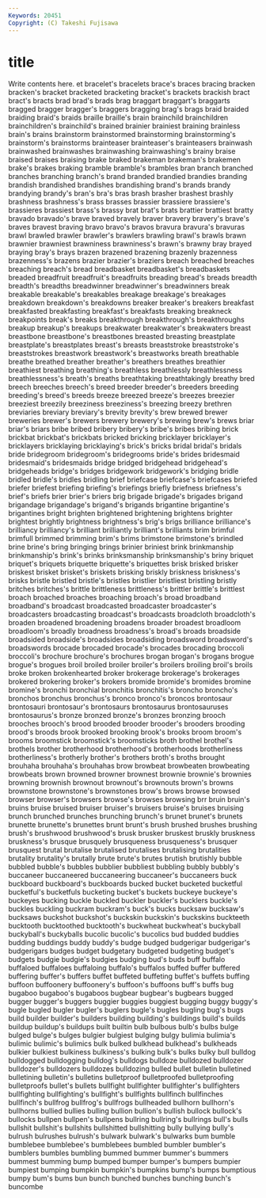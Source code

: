```yaml
---
Keywords: 20451 
Copyright: (C) Takeshi Fujisawa
---
```


# title

Write contents here.
et bracelet's bracelets brace's braces bracing bracken bracken's
bracket bracketed bracketing bracket's brackets brackish bract bract's bracts brad
brad's brads brag braggart braggart's braggarts bragged bragger bragger's braggers
bragging brag's brags braid braided braiding braid's braids braille braille's
brain brainchild brainchildren brainchildren's brainchild's brained brainier brainiest braining brainless
brain's brains brainstorm brainstormed brainstorming brainstorming's brainstorm's brainstorms brainteaser brainteaser's
brainteasers brainwash brainwashed brainwashes brainwashing brainwashing's brainy braise braised braises
braising brake braked brakeman brakeman's brakemen brake's brakes braking bramble
bramble's brambles bran branch branched branches branching branch's brand branded
brandied brandies branding brandish brandished brandishes brandishing brand's brands brandy
brandying brandy's bran's bra's bras brash brasher brashest brashly brashness
brashness's brass brasses brassier brassiere brassiere's brassieres brassiest brass's brassy
brat brat's brats brattier brattiest bratty bravado bravado's brave braved
bravely braver bravery bravery's brave's braves bravest braving bravo bravo's
bravos bravura bravura's bravuras brawl brawled brawler brawler's brawlers brawling
brawl's brawls brawn brawnier brawniest brawniness brawniness's brawn's brawny bray
brayed braying bray's brays brazen brazened brazening brazenly brazenness brazenness's
brazens brazier brazier's braziers breach breached breaches breaching breach's bread
breadbasket breadbasket's breadbaskets breaded breadfruit breadfruit's breadfruits breading bread's breads
breadth breadth's breadths breadwinner breadwinner's breadwinners break breakable breakable's breakables
breakage breakage's breakages breakdown breakdown's breakdowns breaker breaker's breakers breakfast
breakfasted breakfasting breakfast's breakfasts breaking breakneck breakpoints break's breaks breakthrough
breakthrough's breakthroughs breakup breakup's breakups breakwater breakwater's breakwaters breast breastbone
breastbone's breastbones breasted breasting breastplate breastplate's breastplates breast's breasts breaststroke
breaststroke's breaststrokes breastwork breastwork's breastworks breath breathable breathe breathed breather
breather's breathers breathes breathier breathiest breathing breathing's breathless breathlessly breathlessness
breathlessness's breath's breaths breathtaking breathtakingly breathy bred breech breeches breech's
breed breeder breeder's breeders breeding breeding's breed's breeds breeze breezed
breeze's breezes breezier breeziest breezily breeziness breeziness's breezing breezy brethren
breviaries breviary breviary's brevity brevity's brew brewed brewer breweries brewer's
brewers brewery brewery's brewing brew's brews briar briar's briars bribe
bribed bribery bribery's bribe's bribes bribing brick brickbat brickbat's brickbats
bricked bricking bricklayer bricklayer's bricklayers bricklaying bricklaying's brick's bricks bridal
bridal's bridals bride bridegroom bridegroom's bridegrooms bride's brides bridesmaid bridesmaid's
bridesmaids bridge bridged bridgehead bridgehead's bridgeheads bridge's bridges bridgework bridgework's
bridging bridle bridled bridle's bridles bridling brief briefcase briefcase's briefcases
briefed briefer briefest briefing briefing's briefings briefly briefness briefness's brief's
briefs brier brier's briers brig brigade brigade's brigades brigand brigandage
brigandage's brigand's brigands brigantine brigantine's brigantines bright brighten brightened brightening
brightens brighter brightest brightly brightness brightness's brig's brigs brilliance brilliance's
brilliancy brilliancy's brilliant brilliantly brilliant's brilliants brim brimful brimfull brimmed
brimming brim's brims brimstone brimstone's brindled brine brine's bring bringing
brings brinier briniest brink brinkmanship brinkmanship's brink's brinks brinksmanship brinksmanship's
briny briquet briquet's briquets briquette briquette's briquettes brisk brisked brisker
briskest brisket brisket's briskets brisking briskly briskness briskness's brisks bristle
bristled bristle's bristles bristlier bristliest bristling bristly britches britches's brittle
brittleness brittleness's brittler brittle's brittlest broach broached broaches broaching broach's
broad broadband broadband's broadcast broadcasted broadcaster broadcaster's broadcasters broadcasting broadcast's
broadcasts broadcloth broadcloth's broaden broadened broadening broadens broader broadest broadloom
broadloom's broadly broadness broadness's broad's broads broadside broadsided broadside's broadsides
broadsiding broadsword broadsword's broadswords brocade brocaded brocade's brocades brocading broccoli
broccoli's brochure brochure's brochures brogan brogan's brogans brogue brogue's brogues
broil broiled broiler broiler's broilers broiling broil's broils broke broken
brokenhearted broker brokerage brokerage's brokerages brokered brokering broker's brokers bromide
bromide's bromides bromine bromine's bronchi bronchial bronchitis bronchitis's broncho broncho's
bronchos bronchus bronchus's bronco bronco's broncos brontosaur brontosauri brontosaur's brontosaurs
brontosaurus brontosauruses brontosaurus's bronze bronzed bronze's bronzes bronzing brooch brooches
brooch's brood brooded brooder brooder's brooders brooding brood's broods brook
brooked brooking brook's brooks broom broom's brooms broomstick broomstick's broomsticks
broth brothel brothel's brothels brother brotherhood brotherhood's brotherhoods brotherliness brotherliness's
brotherly brother's brothers broth's broths brought brouhaha brouhaha's brouhahas brow
browbeat browbeaten browbeating browbeats brown browned browner brownest brownie brownie's
brownies browning brownish brownout brownout's brownouts brown's browns brownstone brownstone's
brownstones brow's brows browse browsed browser browser's browsers browse's browses
browsing brr bruin bruin's bruins bruise bruised bruiser bruiser's bruisers
bruise's bruises bruising brunch brunched brunches brunching brunch's brunet brunet's
brunets brunette brunette's brunettes brunt brunt's brush brushed brushes brushing
brush's brushwood brushwood's brusk brusker bruskest bruskly bruskness bruskness's brusque
brusquely brusqueness brusqueness's brusquer brusquest brutal brutalise brutalised brutalises brutalising
brutalities brutality brutality's brutally brute brute's brutes brutish brutishly bubble
bubbled bubble's bubbles bubblier bubbliest bubbling bubbly bubbly's buccaneer buccaneered
buccaneering buccaneer's buccaneers buck buckboard buckboard's buckboards bucked bucket bucketed
bucketful bucketful's bucketfuls bucketing bucket's buckets buckeye buckeye's buckeyes bucking
buckle buckled buckler buckler's bucklers buckle's buckles buckling buckram buckram's
buck's bucks bucksaw bucksaw's bucksaws buckshot buckshot's buckskin buckskin's buckskins
buckteeth bucktooth bucktoothed bucktooth's buckwheat buckwheat's buckyball buckyball's buckyballs bucolic
bucolic's bucolics bud budded buddies budding buddings buddy buddy's budge
budged budgerigar budgerigar's budgerigars budges budget budgetary budgeted budgeting budget's
budgets budgie budgie's budgies budging bud's buds buff buffalo buffaloed
buffaloes buffaloing buffalo's buffalos buffed buffer buffered buffering buffer's buffers
buffet buffeted buffeting buffet's buffets buffing buffoon buffoonery buffoonery's buffoon's
buffoons buff's buffs bug bugaboo bugaboo's bugaboos bugbear bugbear's bugbears
bugged bugger bugger's buggers buggier buggies buggiest bugging buggy buggy's
bugle bugled bugler bugler's buglers bugle's bugles bugling bug's bugs
build builder builder's builders building building's buildings build's builds buildup
buildup's buildups built builtin bulb bulbous bulb's bulbs bulge bulged
bulge's bulges bulgier bulgiest bulging bulgy bulimia bulimia's bulimic bulimic's
bulimics bulk bulked bulkhead bulkhead's bulkheads bulkier bulkiest bulkiness bulkiness's
bulking bulk's bulks bulky bull bulldog bulldogged bulldogging bulldog's bulldogs
bulldoze bulldozed bulldozer bulldozer's bulldozers bulldozes bulldozing bulled bullet bulletin
bulletined bulletining bulletin's bulletins bulletproof bulletproofed bulletproofing bulletproofs bullet's bullets
bullfight bullfighter bullfighter's bullfighters bullfighting bullfighting's bullfight's bullfights bullfinch bullfinches
bullfinch's bullfrog bullfrog's bullfrogs bullheaded bullhorn bullhorn's bullhorns bullied bullies
bulling bullion bullion's bullish bullock bullock's bullocks bullpen bullpen's bullpens
bullring bullring's bullrings bull's bulls bullshit bullshit's bullshits bullshitted bullshitting
bully bullying bully's bulrush bulrushes bulrush's bulwark bulwark's bulwarks bum
bumble bumblebee bumblebee's bumblebees bumbled bumbler bumbler's bumblers bumbles bumbling
bummed bummer bummer's bummers bummest bumming bump bumped bumper bumper's
bumpers bumpier bumpiest bumping bumpkin bumpkin's bumpkins bump's bumps bumptious
bumpy bum's bums bun bunch bunched bunches bunching bunch's buncombe
